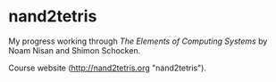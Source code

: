 nand2tetris
===========
My progress working through _The Elements of Computing Systems_ by Noam Nisan and Shimon Schocken.  

Course website (http://nand2tetris.org "nand2tetris").
